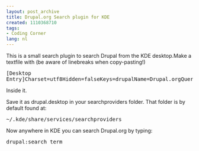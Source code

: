 ```yaml
---
layout: post_archive
title: Drupal.org Search plugin for KDE
created: 1110368710
tags:
- Coding Corner
lang: nl
---
```

This is a small search plugin to search Drupal from the KDE desktop.<!--break-->Make a textfile with (be aware of linebreaks when copy-pasting!)<pre>[Desktop Entry]Charset=utf8Hidden=falseKeys=drupalName=Drupal.orgQuery=http://drupal.org/search/node/\\{@}ServiceTypes=SearchProviderType=Service</pre>Inside it.

Save it as drupal.desktop in your searchproviders folder. That folder is by default found at:<pre>~/.kde/share/services/searchproviders</pre>Now anywhere in KDE you can search Drupal.org by typing:<pre>drupal:search_term</pre>
